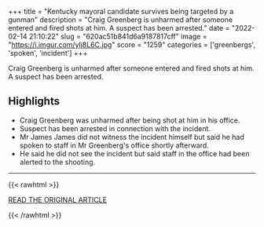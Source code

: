 +++
title = "Kentucky mayoral candidate survives being targeted by a gunman"
description = "Craig Greenberg is unharmed after someone entered and fired shots at him. A suspect has been arrested."
date = "2022-02-14 21:10:22"
slug = "620ac51b841d6a9187817cff"
image = "https://i.imgur.com/ylj8L6C.jpg"
score = "1259"
categories = ['greenbergs', 'spoken', 'incident']
+++

Craig Greenberg is unharmed after someone entered and fired shots at him. A suspect has been arrested.

## Highlights

- Craig Greenberg was unharmed after being shot at him in his office.
- Suspect has been arrested in connection with the incident.
- Mr James James did not witness the incident himself but said he had spoken to staff in Mr Greenberg's office shortly afterward.
- He said he did not see the incident but said staff in the office had been alerted to the shooting.

---

{{< rawhtml >}}
  <p class="article-category">
    <a target="_blank" href="https://www.bbc.com/news/world-us-canada-60378479">READ THE ORIGINAL ARTICLE</a>
  </p>
{{< /rawhtml >}}
